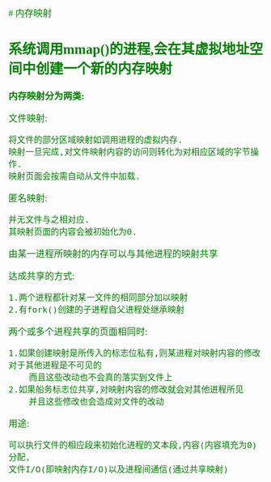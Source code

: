 <font size=4 color=green face="微软雅黑">
# 内存映射

## 系统调用mmap()的进程,会在其虚拟地址空间中创建一个新的内存映射

**内存映射分为两类:**
		
文件映射:
	
	将文件的部分区域映射如调用进程的虚拟内存.
	映射一旦完成,对文件映射内容的访问则转化为对相应区域的字节操作.
	映射页面会按需自动从文件中加载.

匿名映射:

	并无文件与之相对应.
	其映射页面的内容会被初始化为0.

由某一进程所映射的内存可以与其他进程的映射共享

达成共享的方式:
	
	1.两个进程都针对某一文件的相同部分加以映射
	2.有fork()创建的子进程自父进程处继承映射

两个或多个进程共享的页面相同时:
	
	1.如果创建映射是所传入的标志位私有,则某进程对映射内容的修改对于其他进程是不可见的
		而且这些改动也不会真的落实到文件上
	2.如果船务标志位共享,对映射内容的修改就会对其他进程所见
		并且这些修改也会造成对文件的改动

用途:
	
	可以执行文件的相应段来初始化进程的文本段,内容(内容填充为0)分配,
	文件I/O(即映射内存I/O)以及进程间通信(通过共享映射)
	